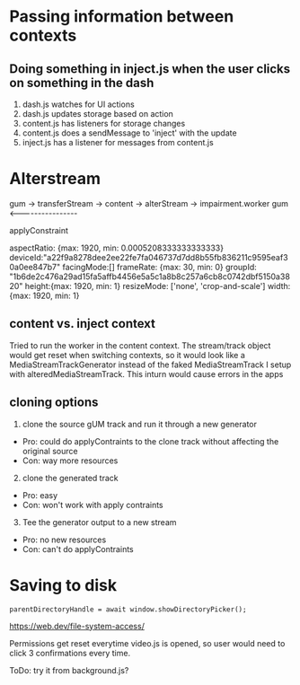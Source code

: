 
# Passing information between contexts

## Doing something in inject.js when the user clicks on something in the dash
1. dash.js watches for UI actions
2. dash.js updates storage based on action
3. content.js has listeners for storage changes
4. content.js does a sendMessage to 'inject' with the update
5. inject.js has a listener for messages from content.js


# Alterstream

gum -> transferStream -> content 
    -> alterStream -> impairment.worker
gum <---------------- 

applyConstraint 


aspectRatio: {max: 1920, min: 0.0005208333333333333}
deviceId:"a22f9a8278dee2ee22fe7fa046737d7dd8b55fb836211c9595eaf30a0ee847b7"
facingMode:[]
frameRate: {max: 30, min: 0}
groupId: "1b6de2c476a29ad15fa5affb4456e5a5c1a8b8c257a6cb8c0742dbf5150a3820"
height:{max: 1920, min: 1}
resizeMode: ['none', 'crop-and-scale']
width: {max: 1920, min: 1}

## content vs. inject context

Tried to run the worker in the content context.
The stream/track object would get reset when switching contexts, so it would look like a 
MediaStreamTrackGenerator instead of the faked MediaStreamTrack I setup with alteredMediaStreamTrack.
This inturn would cause errors in the apps

## cloning options

1. clone the source gUM track and run it through a new generator
 - Pro: could do applyContraints to the clone track without affecting the original source
 - Con: way more resources
2. clone the generated track
 - Pro: easy
 - Con: won't work with apply contraints
3. Tee the generator output to a new stream 
 - Pro: no new resources
 - Con: can't do applyContraints


# Saving to disk

`parentDirectoryHandle = await window.showDirectoryPicker();
`

https://web.dev/file-system-access/

Permissions get reset everytime video.js is opened, so user would need to click 3 confirmations every time.

ToDo: try it from background.js?
